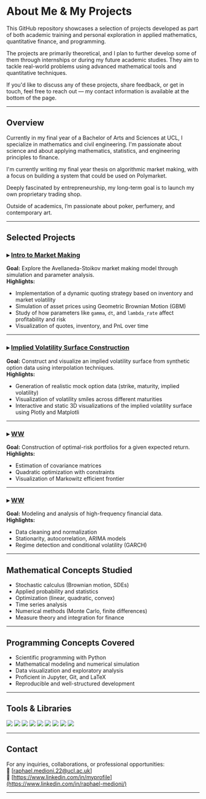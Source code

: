 # About Me & My Projects

This GitHub repository showcases a selection of projects developed as part of both academic training and personal exploration in applied mathematics, quantitative finance, and programming.

The projects are primarily theoretical, and I plan to further develop some of them through internships or during my future academic studies. They aim to tackle real-world problems using advanced mathematical tools and quantitative techniques.

If you'd like to discuss any of these projects, share feedback, or get in touch, feel free to reach out — my contact information is available at the bottom of the page.

---

## Overview

Currently in my final year of a Bachelor of Arts and Sciences at UCL, I specialize in mathematics and civil engineering. I'm passionate about science and about applying mathematics, statistics, and engineering principles to finance.

I'm currently writing my final year thesis on algorithmic market making, with a focus on building a system that could be used on Polymarket.

Deeply fascinated by entrepreneurship, my long-term goal is to launch my own proprietary trading shop.

Outside of academics, I’m passionate about poker, perfumery, and contemporary art.

---

## Selected Projects

### ▸ [Intro to Market Making](https://github.com/RaphaelUCL/all/blob/main/Intro_to_market_making.ipynb)  
**Goal:** Explore the Avellaneda-Stoikov market making model through simulation and parameter analysis.  
**Highlights:**
- Implementation of a dynamic quoting strategy based on inventory and market volatility  
- Simulation of asset prices using Geometric Brownian Motion (GBM)  
- Study of how parameters like `gamma`, `dt`, and `lambda_rate` affect profitability and risk  
- Visualization of quotes, inventory, and PnL over time


---

### ▸ [Implied Volatility Surface Construction](https://github.com/RaphaelUCL/all/blob/main/implied_vol_surface_analysis.ipynb)  
**Goal:** Construct and visualize an implied volatility surface from synthetic option data using interpolation techniques.  
**Highlights:**
- Generation of realistic mock option data (strike, maturity, implied volatility)  
- Visualization of volatility smiles across different maturities  
- Interactive and static 3D visualizations of the implied volatility surface using Plotly and Matplotli

---

### ▸ [WW](https://github.com/myprofile/portfolio-optimization)  
**Goal:** Construction of optimal-risk portfolios for a given expected return.  
**Highlights:**
- Estimation of covariance matrices  
- Quadratic optimization with constraints  
- Visualization of Markowitz efficient frontier

---

### ▸ [WW](https://github.com/myprofile/time-series-analysis)  
**Goal:** Modeling and analysis of high-frequency financial data.  
**Highlights:**
- Data cleaning and normalization  
- Stationarity, autocorrelation, ARIMA models  
- Regime detection and conditional volatility (GARCH)

---

## Mathematical Concepts Studied

- Stochastic calculus (Brownian motion, SDEs)  
- Applied probability and statistics  
- Optimization (linear, quadratic, convex)  
- Time series analysis  
- Numerical methods (Monte Carlo, finite differences)  
- Measure theory and integration for finance

---

## Programming Concepts Covered

- Scientific programming with Python  
- Mathematical modeling and numerical simulation  
- Data visualization and exploratory analysis  
- Proficient in Jupyter, Git, and LaTeX  
- Reproducible and well-structured development

---

## Tools & Libraries

<p align="left">
  <img src="https://img.shields.io/badge/-Python-3776AB?logo=python&logoColor=white&style=flat-square" />
  <img src="https://img.shields.io/badge/-NumPy-013243?logo=numpy&logoColor=white&style=flat-square" />
  <img src="https://img.shields.io/badge/-Pandas-150458?logo=pandas&logoColor=white&style=flat-square" />
  <img src="https://img.shields.io/badge/-Matplotlib-11557C?logo=matplotlib&logoColor=white&style=flat-square" />
  <img src="https://img.shields.io/badge/-Scikit--Learn-F7931E?logo=scikit-learn&logoColor=white&style=flat-square" />
  <img src="https://img.shields.io/badge/-Jupyter-F37626?logo=jupyter&logoColor=white&style=flat-square" />
  <img src="https://img.shields.io/badge/-LaTeX-008080?logo=latex&logoColor=white&style=flat-square" />
  <img src="https://img.shields.io/badge/MySQL-4479A1?logo=mysql&logoColor=fff)" />
  <img src="https://img.shields.io/badge/Kali%20Linux-557C94?logo=kalilinux&logoColor=fff)" />

  
</p>

---

## Contact

For any inquiries, collaborations, or professional opportunities:  
📧 [raphael.medioni.22@ucl.ac.uk]  
🔗 [https://www.linkedin.com/in/myprofile](https://www.linkedin.com/in/raphael-medioni/)

---


